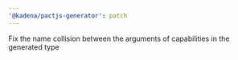 ```yaml
---
'@kadena/pactjs-generator': patch
---
```


Fix the name collision between the arguments of capabilities in the generated
type
